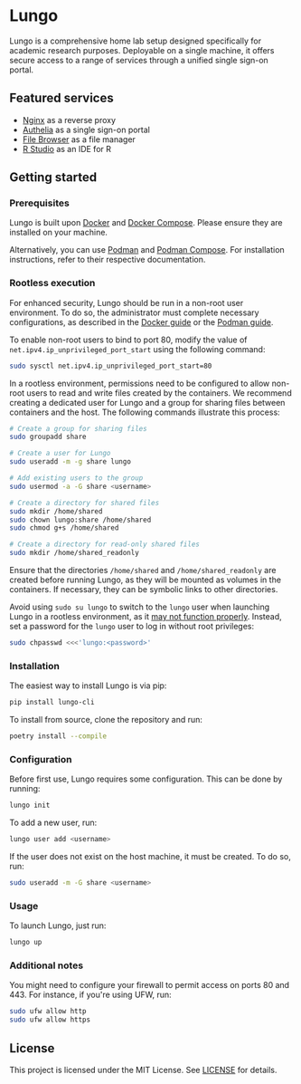 # Lungo

Lungo is a comprehensive home lab setup designed specifically for academic research purposes.
Deployable on a single machine, it offers secure access to a range of services through a unified single sign-on portal.

## Featured services

- [Nginx](https://nginx.org/) as a reverse proxy
- [Authelia](https://www.authelia.com/) as a single sign-on portal
- [File Browser](https://filebrowser.org/) as a file manager
- [R Studio](https://posit.co/products/open-source/rstudio-server/) as an IDE for R

## Getting started

### Prerequisites

Lungo is built upon [Docker](https://www.docker.com/) and [Docker Compose](https://docs.docker.com/compose/).
Please ensure they are installed on your machine.

Alternatively, you can use [Podman](https://podman.io/)
and [Podman Compose](https://github.com/containers/podman-compose).
For installation instructions, refer to their respective documentation.

### Rootless execution

For enhanced security, Lungo should be run in a non-root user environment. To do so, the administrator must
complete necessary configurations, as described in the [Docker guide](https://docs.docker.com/engine/security/rootless/)
or the [Podman guide](https://github.com/containers/podman/blob/main/docs/tutorials/rootless_tutorial.md).

To enable non-root users to bind to port 80, modify the value of `net.ipv4.ip_unprivileged_port_start`
using the following command:

```bash
sudo sysctl net.ipv4.ip_unprivileged_port_start=80
```

In a rootless environment, permissions need to be configured to allow non-root users to read and write files
created by the containers. We recommend creating a dedicated user for Lungo and a group for sharing files
between containers and the host. The following commands illustrate this process:

```bash
# Create a group for sharing files
sudo groupadd share

# Create a user for Lungo
sudo useradd -m -g share lungo

# Add existing users to the group
sudo usermod -a -G share <username>

# Create a directory for shared files
sudo mkdir /home/shared
sudo chown lungo:share /home/shared
sudo chmod g+s /home/shared

# Create a directory for read-only shared files
sudo mkdir /home/shared_readonly
```

Ensure that the directories `/home/shared` and `/home/shared_readonly` are created before running Lungo,
as they will be mounted as volumes in the containers. If necessary, they can be symbolic links to other directories.

Avoid using `sudo su lungo` to switch to the `lungo` user when launching Lungo in a rootless environment,
as it [may not function properly](https://www.redhat.com/sysadmin/sudo-rootless-podman). Instead, set a password for
the `lungo` user to log in without root privileges:

```bash
sudo chpasswd <<<'lungo:<password>'
```

### Installation

The easiest way to install Lungo is via pip:

```bash
pip install lungo-cli
```

To install from source, clone the repository and run:

```bash
poetry install --compile
```

### Configuration

Before first use, Lungo requires some configuration. This can be done by running:

```bash
lungo init
```

To add a new user, run:

```bash
lungo user add <username>
```

If the user does not exist on the host machine, it must be created. To do so, run:

```bash
sudo useradd -m -G share <username>
```

### Usage

To launch Lungo, just run:

```bash
lungo up
```

### Additional notes

You might need to configure your firewall to permit access on ports 80 and 443. For instance, if you're using UFW, run:

```bash
sudo ufw allow http
sudo ufw allow https
```

## License

This project is licensed under the MIT License. See [LICENSE](LICENSE) for details.
